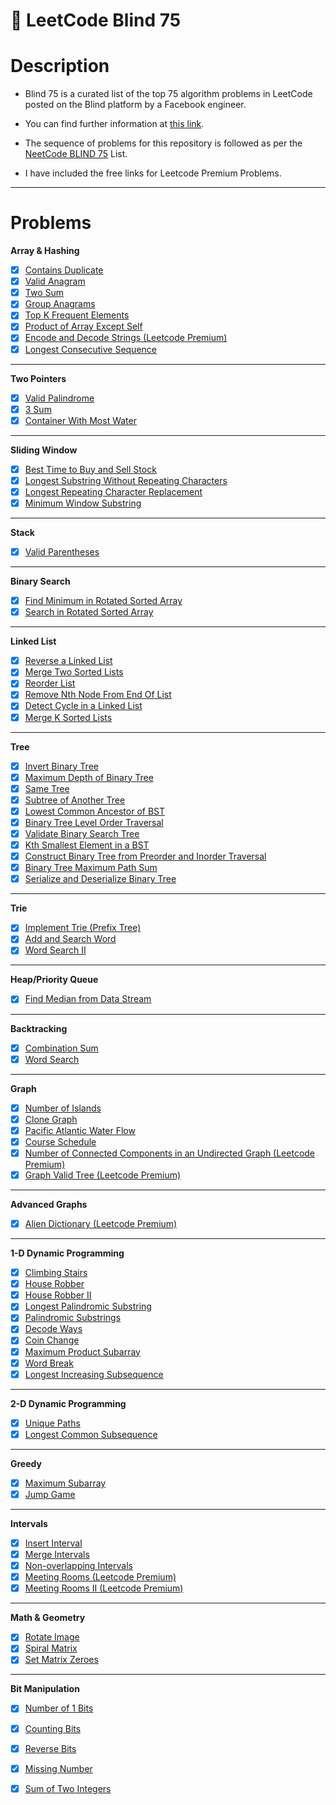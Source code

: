 # 🧠 LeetCode Blind 75

# Description

- Blind 75 is a curated list of the top 75 algorithm problems in LeetCode posted on the Blind platform by a Facebook engineer.

- You can find further information at [this link](https://www.teamblind.com/post/New-Year-Gift---Curated-List-of-Top-75-LeetCode-Questions-to-Save-Your-Time-OaM1orEU).

- The sequence of problems for this repository is followed as per the [NeetCode BLIND 75](https://neetcode.io/practice) List.

- I have included the free links for Leetcode Premium Problems.
  
---


# Problems

**Array & Hashing**

- [x]  [Contains Duplicate](https://leetcode.com/problems/contains-duplicate/)
- [x]  [Valid Anagram](https://leetcode.com/problems/valid-anagram/)
- [x]  [Two Sum](https://leetcode.com/problems/two-sum/)
- [x]  [Group Anagrams](https://leetcode.com/problems/group-anagrams/)
- [x]  [Top K Frequent Elements](https://leetcode.com/problems/top-k-frequent-elements/)
- [x]  [Product of Array Except Self](https://leetcode.com/problems/product-of-array-except-self/)
- [x]  [Encode and Decode Strings (Leetcode Premium)](https://neetcode.io/problems/string-encode-and-decode)
- [x]  [Longest Consecutive Sequence](https://leetcode.com/problems/longest-consecutive-sequence/)

---

**Two Pointers**
- [x]  [Valid Palindrome](https://leetcode.com/problems/valid-palindrome/)
- [x]  [3 Sum](https://leetcode.com/problems/3sum/)
- [x]  [Container With Most Water](https://leetcode.com/problems/container-with-most-water/)

---

**Sliding Window**

- [x]  [Best Time to Buy and Sell Stock](https://leetcode.com/problems/best-time-to-buy-and-sell-stock/)
- [x]  [Longest Substring Without Repeating Characters](https://leetcode.com/problems/longest-substring-without-repeating-characters/)
- [x]  [Longest Repeating Character Replacement](https://leetcode.com/problems/longest-repeating-character-replacement/)
- [x]  [Minimum Window Substring](https://leetcode.com/problems/minimum-window-substring/)

---

**Stack**

- [x]  [Valid Parentheses](https://leetcode.com/problems/valid-parentheses/)

---

**Binary Search**

- [x]  [Find Minimum in Rotated Sorted Array](https://leetcode.com/problems/find-minimum-in-rotated-sorted-array/)
- [x]  [Search in Rotated Sorted Array](https://leetcode.com/problems/search-in-rotated-sorted-array/)

---

**Linked List**

- [x]  [Reverse a Linked List](https://leetcode.com/problems/reverse-linked-list/)
- [x]  [Merge Two Sorted Lists](https://leetcode.com/problems/merge-two-sorted-lists/)
- [x]  [Reorder List](https://leetcode.com/problems/reorder-list/)
- [x]  [Remove Nth Node From End Of List](https://leetcode.com/problems/remove-nth-node-from-end-of-list/)
- [x]  [Detect Cycle in a Linked List](https://leetcode.com/problems/linked-list-cycle/)
- [x]  [Merge K Sorted Lists](https://leetcode.com/problems/merge-k-sorted-lists/)

---

**Tree**

- [x]  [Invert Binary Tree](https://leetcode.com/problems/invert-binary-tree/)
- [x]  [Maximum Depth of Binary Tree](https://leetcode.com/problems/maximum-depth-of-binary-tree/)
- [x]  [Same Tree](https://leetcode.com/problems/same-tree/)
- [x]  [Subtree of Another Tree](https://leetcode.com/problems/subtree-of-another-tree/)
- [x]  [Lowest Common Ancestor of BST](https://leetcode.com/problems/lowest-common-ancestor-of-a-binary-search-tree/)
- [x]  [Binary Tree Level Order Traversal](https://leetcode.com/problems/binary-tree-level-order-traversal/)
- [x]  [Validate Binary Search Tree](https://leetcode.com/problems/validate-binary-search-tree/)
- [x]  [Kth Smallest Element in a BST](https://leetcode.com/problems/kth-smallest-element-in-a-bst/)
- [x]  [Construct Binary Tree from Preorder and Inorder Traversal](https://leetcode.com/problems/construct-binary-tree-from-preorder-and-inorder-traversal/)
- [x]  [Binary Tree Maximum Path Sum](https://leetcode.com/problems/binary-tree-maximum-path-sum/)
- [x]  [Serialize and Deserialize Binary Tree](https://leetcode.com/problems/serialize-and-deserialize-binary-tree/)

---

**Trie**

- [x]  [Implement Trie (Prefix Tree)](https://leetcode.com/problems/implement-trie-prefix-tree/)
- [x]  [Add and Search Word](https://leetcode.com/problems/add-and-search-word-data-structure-design/)
- [x]  [Word Search II](https://leetcode.com/problems/word-search-ii/)

---

**Heap/Priority Queue**

- [x]  [Find Median from Data Stream](https://leetcode.com/problems/find-median-from-data-stream/)

---

**Backtracking**

- [x]  [Combination Sum](https://leetcode.com/problems/combination-sum-iv/)
- [x]  [Word Search](https://leetcode.com/problems/word-search/)

---

**Graph**

- [x]  [Number of Islands](https://leetcode.com/problems/number-of-islands/)
- [x]  [Clone Graph](https://leetcode.com/problems/clone-graph/)
- [x]  [Pacific Atlantic Water Flow](https://leetcode.com/problems/pacific-atlantic-water-flow/)
- [x]  [Course Schedule](https://leetcode.com/problems/course-schedule/)
- [x]  [Number of Connected Components in an Undirected Graph (Leetcode Premium)](https://neetcode.io/problems/count-connected-components)
- [x]  [Graph Valid Tree (Leetcode Premium)](https://neetcode.io/problems/valid-tree)

---

**Advanced Graphs**

- [x]  [Alien Dictionary (Leetcode Premium)](https://neetcode.io/problems/foreign-dictionary)

---

**1-D Dynamic Programming**

- [x]  [Climbing Stairs](https://leetcode.com/problems/climbing-stairs/)
- [x]  [House Robber](https://leetcode.com/problems/house-robber/)
- [x]  [House Robber II](https://leetcode.com/problems/house-robber-ii/)
- [x]  [Longest Palindromic Substring](https://leetcode.com/problems/longest-palindromic-substring/)
- [x]  [Palindromic Substrings](https://leetcode.com/problems/palindromic-substrings/)
- [x]  [Decode Ways](https://leetcode.com/problems/decode-ways/)
- [x]  [Coin Change](https://leetcode.com/problems/coin-change/)
- [x]  [Maximum Product Subarray](https://leetcode.com/problems/maximum-product-subarray/)
- [x]  [Word Break](https://leetcode.com/problems/word-break/)
- [x]  [Longest Increasing Subsequence](https://leetcode.com/problems/longest-increasing-subsequence/)

---

**2-D Dynamic Programming**
- [x]  [Unique Paths](https://leetcode.com/problems/unique-paths/)
- [x]  [Longest Common Subsequence](https://leetcode.com/problems/longest-common-subsequence/)

---

**Greedy**

- [x]  [Maximum Subarray](https://leetcode.com/problems/maximum-subarray/)
- [x]  [Jump Game](https://leetcode.com/problems/jump-game/)

---

**Intervals**

- [x]  [Insert Interval](https://leetcode.com/problems/insert-interval/)
- [x]  [Merge Intervals](https://leetcode.com/problems/merge-intervals/)
- [x]  [Non-overlapping Intervals](https://leetcode.com/problems/non-overlapping-intervals/)
- [x]  [Meeting Rooms (Leetcode Premium)](https://neetcode.io/problems/meeting-schedule)
- [x]  [Meeting Rooms II (Leetcode Premium)](https://neetcode.io/problems/meeting-schedule-ii)

---

**Math & Geometry**

- [x]  [Rotate Image](https://leetcode.com/problems/rotate-image/)
- [x]  [Spiral Matrix](https://leetcode.com/problems/spiral-matrix/)
- [x]  [Set Matrix Zeroes](https://leetcode.com/problems/set-matrix-zeroes/)

---

**Bit Manipulation**

- [x]  [Number of 1 Bits](https://leetcode.com/problems/number-of-1-bits/)
- [x]  [Counting Bits](https://leetcode.com/problems/counting-bits/)
- [x]  [Reverse Bits](https://leetcode.com/problems/reverse-bits/)
- [x]  [Missing Number](https://leetcode.com/problems/missing-number/)
- [x]  [Sum of Two Integers](https://leetcode.com/problems/sum-of-two-integers/)
 
